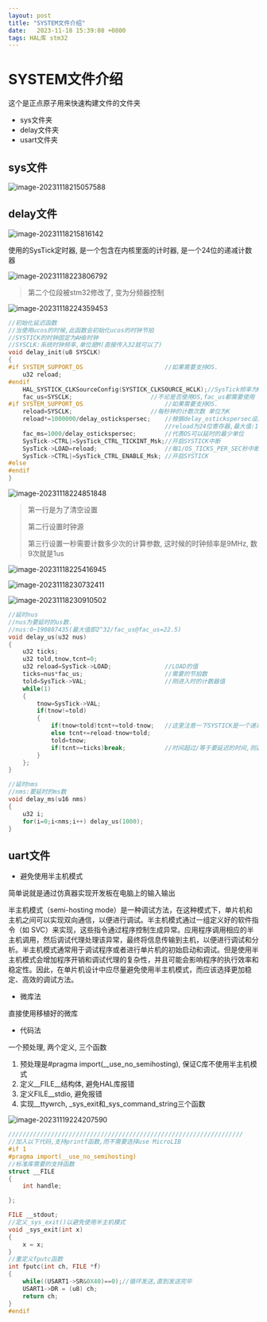```yaml
---
layout: post
title: "SYSTEM文件介绍" 
date:   2023-11-18 15:39:08 +0800
tags: HAL库 stm32
---
```


# SYSTEM文件介绍

这个是正点原子用来快速构建文件的文件夹

+ sys文件夹
+ delay文件夹
+ usart文件夹

## sys文件

![image-20231118215057588](https://picture-01-1316374204.cos.ap-beijing.myqcloud.com/image/202311182150666.png)

## delay文件

![image-20231118215816142](https://picture-01-1316374204.cos.ap-beijing.myqcloud.com/image/202311182158181.png)

使用的SysTick定时器, 是一个包含在内核里面的计时器, 是一个24位的递减计数器

![image-20231118223806792](https://picture-01-1316374204.cos.ap-beijing.myqcloud.com/image/202311182238846.png)

> 第二个位段被stm32修改了, 变为分频器控制

![image-20231118224359453](https://picture-01-1316374204.cos.ap-beijing.myqcloud.com/image/202311182243507.png)

```c
//初始化延迟函数
//当使用ucos的时候,此函数会初始化ucos的时钟节拍
//SYSTICK的时钟固定为AHB时钟
//SYSCLK:系统时钟频率,单位是M(直接传入32就可以了)
void delay_init(u8 SYSCLK)
{
#if SYSTEM_SUPPORT_OS 						//如果需要支持OS.
	u32 reload;
#endif
    HAL_SYSTICK_CLKSourceConfig(SYSTICK_CLKSOURCE_HCLK);//SysTick频率为HCLK
	fac_us=SYSCLK;						//不论是否使用OS,fac_us都需要使用
#if SYSTEM_SUPPORT_OS 						//如果需要支持OS.
	reload=SYSCLK;					    //每秒钟的计数次数 单位为K	   
	reload*=1000000/delay_ostickspersec;	//根据delay_ostickspersec设定溢出时间
											//reload为24位寄存器,最大值:16777216,在72M下,约合0.233s左右	
	fac_ms=1000/delay_ostickspersec;		//代表OS可以延时的最少单位	   
	SysTick->CTRL|=SysTick_CTRL_TICKINT_Msk;//开启SYSTICK中断
	SysTick->LOAD=reload; 					//每1/OS_TICKS_PER_SEC秒中断一次	
	SysTick->CTRL|=SysTick_CTRL_ENABLE_Msk; //开启SYSTICK
#else
#endif
}
```

![image-20231118224851848](https://picture-01-1316374204.cos.ap-beijing.myqcloud.com/image/202311182248876.png)

> 第一行是为了清空设置
>
> 第二行设置时钟源
>
> 第三行设置一秒需要计数多少次的计算参数, 这时候的时钟频率是9MHz, 数9次就是1us

![image-20231118225416945](https://picture-01-1316374204.cos.ap-beijing.myqcloud.com/image/202311182254995.png)

![image-20231118230732411](https://picture-01-1316374204.cos.ap-beijing.myqcloud.com/image/202311182307443.png)

![image-20231118230910502](https://picture-01-1316374204.cos.ap-beijing.myqcloud.com/image/202311182309556.png)

```c
//延时nus
//nus为要延时的us数.	
//nus:0~190887435(最大值即2^32/fac_us@fac_us=22.5)	 
void delay_us(u32 nus)
{		
	u32 ticks;
	u32 told,tnow,tcnt=0;
	u32 reload=SysTick->LOAD;				//LOAD的值	    	 
	ticks=nus*fac_us; 						//需要的节拍数 
	told=SysTick->VAL;        				//刚进入时的计数器值
	while(1)
	{
		tnow=SysTick->VAL;	
		if(tnow!=told)
		{	    
			if(tnow<told)tcnt+=told-tnow;	//这里注意一下SYSTICK是一个递减的计数器就可以了.
			else tcnt+=reload-tnow+told;	    
			told=tnow;
			if(tcnt>=ticks)break;			//时间超过/等于要延迟的时间,则退出.
		}  
	};
}
```

```c
//延时nms
//nms:要延时的ms数
void delay_ms(u16 nms)
{
	u32 i;
	for(i=0;i<nms;i++) delay_us(1000);
}
```

## uart文件

+ 避免使用半主机模式

简单说就是通过仿真器实现开发板在电脑上的输入输出

半主机模式（semi-hosting mode）是一种调试方法，在这种模式下，单片机和主机之间可以实现双向通信，以便进行调试。半主机模式通过一组定义好的软件指令（如 SVC）来实现，这些指令通过程序控制生成异常。应用程序调用相应的半主机调用，然后调试代理处理该异常，最终将信息传输到主机，以便进行调试和分析。半主机模式通常用于调试程序或者进行单片机的初始启动和调试。但是使用半主机模式会增加程序开销和调试代理的复杂性，并且可能会影响程序的执行效率和稳定性。因此，在单片机设计中应尽量避免使用半主机模式，而应该选择更加稳定、高效的调试方法。

+ 微库法

直接使用移植好的微库

+ 代码法

一个预处理, 两个定义, 三个函数

1. 预处理是#pragma import(\_\_use\_no_semihosting), 保证C库不使用半主机模式
2. 定义\_\_FILE\_\_结构体, 避免HAL库报错
3. 定义FILE_\_stdio, 避免报错
4. 实现\_\_ttywrch, \_sys\_exit和\_sys\_command\_string三个函数

![image-20231119224207590](https://picture-01-1316374204.cos.ap-beijing.myqcloud.com/image/202311192242625.png)

```c
//////////////////////////////////////////////////////////////////
//加入以下代码,支持printf函数,而不需要选择use MicroLIB	  
#if 1
#pragma import(__use_no_semihosting)             
//标准库需要的支持函数                 
struct __FILE 
{ 
	int handle; 

}; 

FILE __stdout;       
//定义_sys_exit()以避免使用半主机模式    
void _sys_exit(int x) 
{ 
	x = x; 
} 
//重定义fputc函数 
int fputc(int ch, FILE *f)
{      
	while((USART1->SR&0X40)==0);//循环发送,直到发送完毕   
    USART1->DR = (u8) ch;      
	return ch;
}
#endif 
```

















